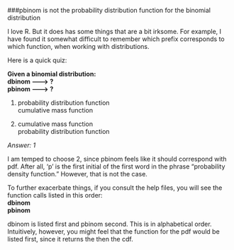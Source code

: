 ﻿###pbinom is not the  probability distribution function for the binomial distribution  

I love R. But it does has some things that are a bit irksome.  For example, I have found it somewhat difficult to remember which prefix corresponds to which function, when working with distributions. 

Here is a quick quiz:  

**Given a binomial distribution:**  
 **dbinom ---> ?**  
 **pbinom --->  ?**  

1.  probability distribution function  
cumulative mass function

2.   cumulative mass function  
 probability distribution function  

*Answer:  1*  
 
I am temped to choose 2, since pbinom feels like it should correspond with pdf.  After all, ‘p’ is the first initial of the first word in the phrase “probability density function.”  However, that is not the case.

To further exacerbate things, if you consult the help files, you will see the function calls listed in this order:  
**dbinom**  
**pbinom**

dbinom is listed first and pbinom second.  This is in alphabetical order. Intuitively, however, you might feel that the function for the pdf would be listed first, since it returns the then the cdf.   

